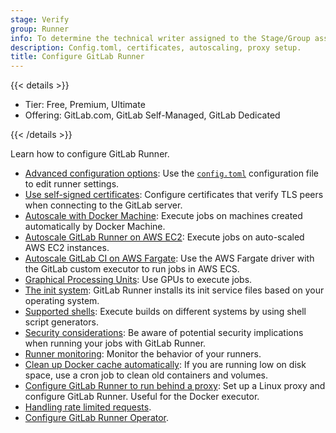 ```yaml
---
stage: Verify
group: Runner
info: To determine the technical writer assigned to the Stage/Group associated with this page, see https://handbook.gitlab.com/handbook/product/ux/technical-writing/#assignments
description: Config.toml, certificates, autoscaling, proxy setup.
title: Configure GitLab Runner
---
```


{{< details >}}

- Tier: Free, Premium, Ultimate
- Offering: GitLab.com, GitLab Self-Managed, GitLab Dedicated

{{< /details >}}

Learn how to configure GitLab Runner.

- [Advanced configuration options](advanced-configuration.md): Use
  the [`config.toml`](https://github.com/toml-lang/toml) configuration file
  to edit runner settings.
- [Use self-signed certificates](tls-self-signed.md): Configure certificates
  that verify TLS peers when connecting to the GitLab server.
- [Autoscale with Docker Machine](autoscale.md): Execute jobs on machines
  created automatically by Docker Machine.
- [Autoscale GitLab Runner on AWS EC2](runner_autoscale_aws/_index.md): Execute jobs on auto-scaled AWS EC2 instances.
- [Autoscale GitLab CI on AWS Fargate](runner_autoscale_aws_fargate/_index.md):
  Use the AWS Fargate driver with the GitLab custom executor to run jobs in AWS ECS.
- [Graphical Processing Units](gpus.md): Use GPUs to execute jobs.
- [The init system](init.md): GitLab Runner installs
  its init service files based on your operating system.
- [Supported shells](../shells/_index.md): Execute builds on different systems by
  using shell script generators.
- [Security considerations](../security/_index.md): Be aware of potential
  security implications when running your jobs with GitLab Runner.
- [Runner monitoring](../monitoring/_index.md): Monitor the behavior of your
  runners.
- [Clean up Docker cache automatically](../executors/docker.md#clear-the-docker-cache):
  If you are running low on disk space, use a cron job to clean old containers and volumes.
- [Configure GitLab Runner to run behind a proxy](proxy.md): Set
  up a Linux proxy and configure GitLab Runner. Useful for the
  Docker executor.
- [Handling rate limited requests](proxy.md#handling-rate-limited-requests).
- [Configure GitLab Runner Operator](configuring_runner_operator.md).
